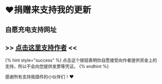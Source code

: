 # ❤️捐赠来支持我的更新

## 自愿充电支持网址

## &gt;&gt; [点击这里支持作者](https://paypal.me/lonedevgift) &lt;&lt;

{% hint style="success" %}
点击这个按钮表明你自愿接受向作者提供资金上的支持，所以不会向您提供发票等凭证。
{% endhint %}

感谢所有支持我插件的小伙伴们！❤️

